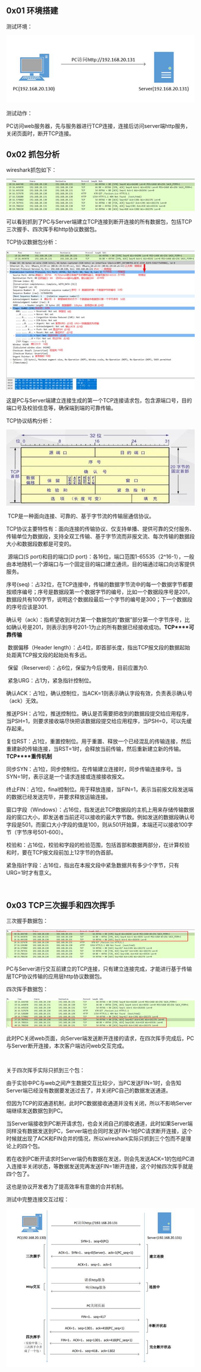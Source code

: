 ## 0x01 环境搭建

测试环境：

![图形用户界面, 文本  中度可信度描述已自动生成](../img/3次握手4次挥手\clip_image002.jpg)

测试动作：

PC访问web服务器，先与服务器进行TCP连接，连接后访问server端http服务，关闭页面时，断开TCP连接。

 

## 0x02 抓包分析

wireshark抓包如下：

![img](../img/3次握手4次挥手\clip_image004.jpg)

可以看到抓到了PC与Server端建立TCP连接到断开连接的所有数据包，包括TCP三次握手、四次挥手和http协议数据包。

 

TCP协议数据包分析：

![img](../img/3次握手4次挥手\clip_image006.jpg)

这是PC与Server端建立连接生成的第一个TCP连接请求包，包含源端口号，目的端口号及校验信息等，确保端到端的可靠传输。

TCP协议结构分析：

![表格  描述已自动生成](../img/3次握手4次挥手\clip_image008.jpg)

​    TCP是一种面向连接、可靠的、基于字节流的传输层通信协议。

​    TCP协议主要特性有：面向连接的传输协议、仅支持单播、提供可靠的交付服务、传输单位为数据段，支持全双工传输、基于字节流而非报文流、每次传输的数据段大小和数据段数都是可变的。

​    源端口(S port)和目的端口(D port)：各16位，端口范围1-65535（2^16-1），一般由本地随机一个源端口与一个固定目的端口建立通讯，目的端通过端口向访客提供服务。

​    序号(seq)：占32位，在TCP连接中，传输的数据字节流中的每一个数据字节都要按顺序编号；序号是数据段第一个数据字节的编号，比如一个数据段序号是201，数据段共有100字节，说明这个数据段最后一个字节的编号是300；下一个数据段的序号应该是301.

​    确认号（ack）：指希望收到对方第一个数据包的“数据”部分第一个字节序号，比如确认号是201，则表示到序号201-1为止的所有数据已经接收成功。**TCP****可靠传输**

​    数据偏移（Header length）：占4位，即首部长度，指出TCP报文段的数据起始处距离TCP报文段的起始处有多远。

​    保留（Reserverd）：占6位，保留为今后使用，目前应置为0.

​    紧急URG：占1为，紧急指针控制位。

​    确认ACK：占1位，确认控制位，当ACK=1则表示确认字段有效，负责表示确认号（ack）无效。

​    推送PSH：占1位，推送控制位。确认是否需要把收到的数据段提交给应用程序，当PSH=1，则要求接收端尽快把该数据段提交给应用程序，当PSH=0，可以先缓存起来。

​    复位RST：占1位，重置控制位。用于重置、释放一个已经混乱的传输连接，然后重建新的传输连接，当RST=1时，会释放当前传输，然后重新建立新的传输。**TCP****重传机制**

​    同步SYN：占1位，同步控制位。在传输建立连接时，同步传输连接序号。当SYN=1时，表示这是一个请求连接或连接接收报文。

​    终止FIN：占1位，final控制位。用于释放连接，当FIN=1，表示当前报文段发送端的数据已经发送完毕，并要求释放运输连接。

​    窗口字段（Windows）：占16位，指发送此TCP数据段的主机上用来存储传输数据段的窗口大小，即发送者当前还可以接收的最大字节数。例如发送的数据段确认号字段是501，而窗口大小字段的值是100，则从501开始算，本端还可以接收100字节（字节序号501-600）。

​    校验和：占16位，校验和字段的检验范围，包括首部和数据两部分，在计算校验和时，要在TCP报文段前加上12字节的伪首部。

​    紧急指针字段：占16位，指出在本报文段中紧急数据共有多少个字节，只有URG=1时才有意义。

​    

## 0x03 TCP三次握手和四次挥手

三次握手数据包：

![图片包含 文本  描述已自动生成](../img/3次握手4次挥手\clip_image010.jpg)

​    PC与Server进行交互前建立的TCP连接，只有建立连接完成，才能进行基于传输层TCP协议传输的应用层http协议数据包。

 

四次挥手数据包：

![img](../img/3次握手4次挥手\clip_image012.jpg)

此时PC关闭web页面，向Server端发送断开连接的请求，在四次挥手完成后，PC与Server断开连接，本次客户端访问web交互完成。

​    

关于四次挥手实际只抓到三个包：

由于实验中PC与web之间产生数据交互比较少，当PC发送FIN=1时，会告知Server端已经没有数据要发送过去了，并关闭PC自己的数据发送通道。

但因为TCP的双通道机制，此时PC数据接收通道并没有关闭，所以不影响Server端继续发送数据包到PC。

当Server端接收到PC断开请求包，也会关闭自己的接收通道，此时如果Server端同样没有数据发送到PC，Server端也会同时发送FIN=1给PC请求断开连接，这个时候就出现了ACK和FIN合并的情况，所以wireshark实际只抓到三个包而不是理论上的四个包。

若在收到PC断开请求时Server端仍有数据在发送，则会先发送ACK=1的包给PC进入连接半关闭状态，等数据发送完再发送FIN=1断开连接，这个时候四次挥手就是四个包了。

这也是协议开发者为了提高效率有意做的合并机制。



测试中完整连接交互过程：

![img](../img/3次握手4次挥手\clip_image014.jpg)